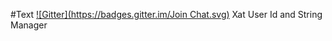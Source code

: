 #Text
[![Gitter](https://badges.gitter.im/Join Chat.svg)](https://gitter.im/aoriusr/Text?utm_source=badge&utm_medium=badge&utm_campaign=pr-badge&utm_content=badge)
Xat User Id and String Manager